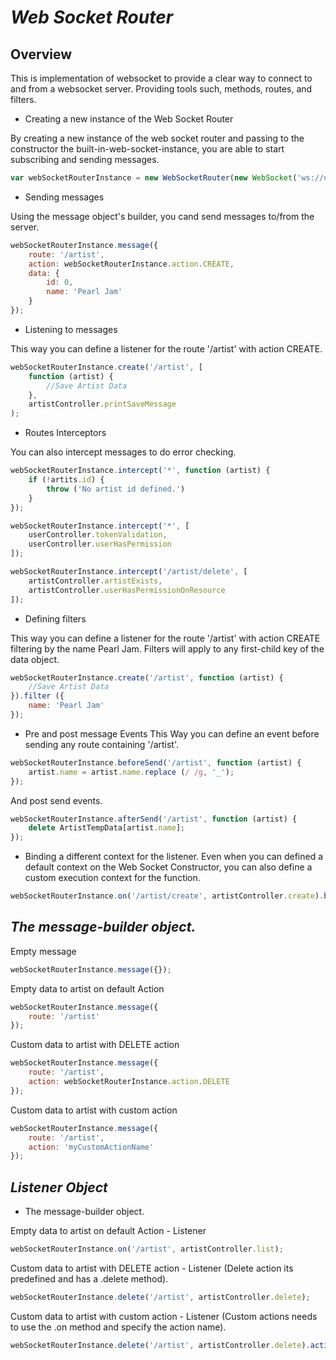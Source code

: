 # *Web Socket Router*

Overview
--------
This is implementation of websocket to provide a clear way to connect to and from a websocket server. Providing tools such, methods, routes, and filters.



* Creating a new instance of the Web Socket Router

By creating a new instance of the web socket router and passing to the constructor the built-in-web-socket-instance, you are able to start subscribing and sending messages.

```javascript
var webSocketRouterInstance = new WebSocketRouter(new WebSocket('ws://domain:port')[, context]);
```



* Sending messages

Using the message object's builder, you cand send messages to/from the server.

```javascript
webSocketRouterInstance.message({
	route: '/artist',
	action: webSocketRouterInstance.action.CREATE,
	data: {
		id: 0,
		name: 'Pearl Jam'
	}
});
```



* Listening to messages

This way you can define a listener for the route '/artist' with action CREATE.

```javascript
webSocketRouterInstance.create('/artist', [
	function (artist) {
		//Save Artist Data
	},
	artistController.printSaveMessage
);
```


* Routes Interceptors

You can also intercept messages to do error checking.

```javascript
webSocketRouterInstance.intercept('*', function (artist) {
	if (!artits.id) {
    	throw ('No artist id defined.')
    }
});
```

```javascript
webSocketRouterInstance.intercept('*', [
	userController.tokenValidation,
	userController.userHasPermission
]);
```

```javascript
webSocketRouterInstance.intercept('/artist/delete', [
	artistController.artistExists,
	artistController.userHasPermissionOnResource
]);
```


* Defining filters

This way you can define a listener for the route '/artist' with action CREATE filtering by the name Pearl Jam. Filters will apply to any first-child key of the data object.

```javascript
webSocketRouterInstance.create('/artist', function (artist) {
	//Save Artist Data
}).filter ({
	name: 'Pearl Jam'
});
```

* Pre and post message Events
This Way you can define an event before sending any route containing '/artist'.

```javascript
webSocketRouterInstance.beforeSend('/artist', function (artist) {
	artist.name = artist.name.replace (/ /g, '_');
});
```

And post send events.

```javascript
webSocketRouterInstance.afterSend('/artist', function (artist) {
	delete ArtistTempData[artist.name];
});
```

* Binding a different context for the listener.
Even when you can defined a default context on the Web Socket Constructor, you can also define a custom execution context for the function.

```javascript
webSocketRouterInstance.on('/artist/create', artistController.create).bind(artistController);
```


## *The message-builder object.*

Empty message
```javascript
webSocketRouterInstance.message({});
```

Empty data to artist on default Action
```javascript
webSocketRouterInstance.message({
	route: '/artist'
});
```

Custom data to artist with DELETE action
```javascript
webSocketRouterInstance.message({
	route: '/artist',
	action: webSocketRouterInstance.action.DELETE
});
```


Custom data to artist with custom action
```javascript
webSocketRouterInstance.message({
	route: '/artist',
	action: 'myCustomActionName'
});
```


## *Listener Object*

* The message-builder object.

Empty data to artist on default Action - Listener
```javascript
webSocketRouterInstance.on('/artist', artistController.list);
```

Custom data to artist with DELETE action - Listener (Delete action its predefined and has a .delete method).
```javascript
webSocketRouterInstance.delete('/artist', artistController.delete);
```


Custom data to artist with custom action - Listener (Custom actions needs to use the .on method and specify the action name).
```javascript
webSocketRouterInstance.delete('/artist', artistController.delete).action('myCustomAction');
```
